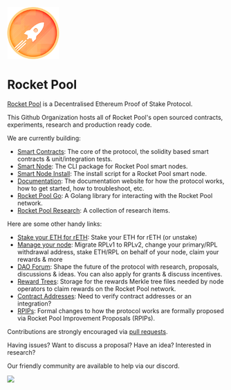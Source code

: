 <picture> 
  <img alt="rocket pool logo" src="https://raw.githubusercontent.com/rocket-pool/.github/main/assets/logo.png" width="auto" height="120">
</picture>

<h1>
Rocket Pool 
</h1>

[Rocket Pool](https://rocketpool.net/) is a Decentralised Ethereum Proof of Stake Protocol.

This Github Organization hosts all of Rocket Pool's open sourced contracts, experiments, research and production ready code.

We are currently building:
* [Smart Contracts](https://github.com/rocket-pool/rocketpool): The core of the protocol, the solidity based smart contracts & unit/integration tests.
* [Smart Node](https://github.com/rocket-pool/smartnode): The CLI package for Rocket Pool smart nodes.
* [Smart Node Install](https://github.com/rocket-pool/smartnode-install): The install script for a Rocket Pool smart node.
* [Documentation](https://github.com/rocket-pool/docs.rocketpool.net): The documentation website for how the protocol works, how to get started, how to troubleshoot, etc.
* [Rocket Pool Go](https://github.com/rocket-pool/rocketpool-go): A Golang library for interacting with the Rocket Pool network.
* [Rocket Pool Research](https://github.com/rocket-pool/rocketpool-research): A collection of research items.

Here are some other handy links:
* [Stake your ETH for rETH](https://stake.rocketpool.net): Stake your ETH for rETH (or unstake)
* [Manage your node](https://node.rocketpool.net): Migrate RPLv1 to RPLv2, change your primary/RPL withdrawal address, stake ETH/RPL on behalf of your node, claim your rewards & more
* [DAO Forum](https://dao.rocketpool.net): Shape the future of the protocol with research, proposals, discussions & ideas. You can also apply for grants & discuss incentives.
* [Reward Trees](https://github.com/rocket-pool/rewards-trees): Storage for the rewards Merkle tree files needed by node operators to claim rewards on the Rocket Pool network.
* [Contract Addresses](https://docs.rocketpool.net/overview/contracts-integrations): Need to verify contract addresses or an integration?
* [RPIPs](https://github.com/rocket-pool/RPIPs): Formal changes to how the protocol works are formally proposed via Rocket Pool Improvement Proposals (RPIPs).


Contributions are strongly encouraged via [pull requests](https://docs.github.com/en/pull-requests/collaborating-with-pull-requests/proposing-changes-to-your-work-with-pull-requests/about-pull-requests).

Having issues? Want to discuss a proposal? Have an idea? Interested in research?

Our friendly community are available to help via our discord.

<a target="_blank" href="https://discord.gg/rocketpool">
  <img src="https://dcbadge.limes.pink/api/server/https://discord.gg/rocketpool">
</a>

